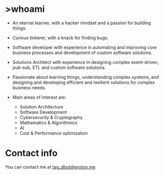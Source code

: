 # >whoami
- An eternal learner, with a hacker mindset and a passion for building things.

- Curious tinkerer, with a knack for finding bugs.

- Software developer with experience in automating and improving core business processes and development of custom software solutions.

- Solutions Architect with experience in designing complex event-driven, pub-sub, ETL and custom software solutions.

- Passionate about learning things, understanding complex systems, and designing and developing efficient and resilient solutions for complex business needs.

- Main areas of interest are:

  - Solution Architecture
  - Software Development
  - Cybersecurity & Cryptography
  - Mathematics & Algorithmics
  - AI
  - Cost & Performance optimization

# Contact info
You can contact me at tag_dbot@proton.me
